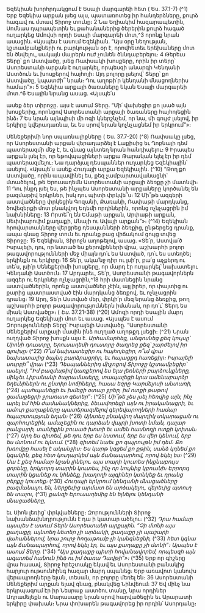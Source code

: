 
Եզեկիան խորհրդակցում է Եսայի մարգարեի հետ
( Ես. 37.1-7)
(^1) Երբ Եզեկիա արքան լսեց այս, պատառոտեց իր հանդերձները, քուրձ հագավ ու մտավ Տիրոջ տունը։ 2 Նա Եղիակիմ
հազարապետին, Սոմնաս դպրապետին եւ քահանաներից ծերերին քուրձ հագած ուղարկեց Ամովսի որդի Եսայի
մարգարեի մոտ,^3 որոնք նրան ասացին. «Այսպես է ասում Եզեկիան. “Այս օրը նեղության, կշտամբանքների ու
բարկության օր է, որովհետեւ երեխաները մոտ են ծնվելու, սակայն մայրերն ուժ չունեն ծննդաբերելու։ 4 Թերեւս Տերը՝
քո Աստվածը, լսեց Ռափսակի խոսքերը, որին իր տերը՝ Ասորեստանի արքան է ուղարկել, որպեսզի անարգի Կենդանի
Աստծուն եւ խոսքերով հայհոյի։ Այդ բոլորը լսելով՝ Տերը՝ քո Աստվածը, կպատժի՞ նրան։ Դու աղոթի՛ր կենդանի
մնացողներիս համար”»։ 5 Եզեկիա արքայի ծառաները եկան Եսայի մարգարեի մոտ.^6 Եսային նրանց ասաց. «Այսպե՛ս


ասեք ձեր տիրոջը. այս է ասում Տերը. “Մի՛ վախեցիր քո լսած այն խոսքերից, որոնցով Ասորեստանի արքայի ծառաները
հայհոյեցին ինձ։ 7 Ես նրան այնպիսի մի ոգի կներշնչեմ, որ նա, մի գույժ լսելով, իր երկիրը կվերադառնա, եւ ես սրով նրան
կոչնչացնեմ իր երկրում”»։

Սենեքերիմի նոր սպառնալիքները
( Ես. 37.7-20)
(^8) Ռափսակը լսեց, որ Ասորեստանի արքան վերադարձել է Լաքիսից եւ Ղոբնայի դեմ պատերազմի մեջ է, եւ գնաց
այնտեղ նրան հանդիպելու։ 9 Իրապես արքան լսել էր, որ եթովպացիների արքա Թարական ելել էր իր դեմ
պատերազմելու։ Նա դարձյալ դեսպաններ ուղարկեց Եզեկիային՝ ասելով. «Այսպե՛ս ասեք Հուդայի արքա Եզեկիային.
(^10) “Թող քո Աստվածը, որին ապավինել ես, քեզ չամբարտավանացնի՝ մտածելով, թե Երուսաղեմն Ասորեստանի արքայի
ձեռքը չի մատնվի։ 11 Դու ինքդ լսել ես, թե ինչպես Ասորեստանի արքաները կործանել են բազմաթիվ երկրներ, իսկ դու
պիտի փրկվե՞ս։ 12 Մի՞թե ազգերի աստվածները փրկեցին Գոզանի, Քառանի, Ռափաթի մարդկանց, ծովեզերքի մոտ
բնակվող Եդեմի որդիներին, որոնց ոչնչացրին իմ նախնիները։ 13 Որտե՞ղ են Եմաթի արքան, Արփաթի արքան,
Սեփփարուիմ քաղաքի, Անայի ու Ավայի արքան”»։
(^14) Եզեկիան հրովարտակները վերցրեց դեսպանների ձեռքից, ընթերցեց դրանք, ապա գնաց Տիրոջ տուն եւ դրանք
բաց վիճակում ցույց տվեց Տիրոջը։ 15 Եզեկիան, Տիրոջն աղոթելով, ասաց. «Տե՛ր, Աստվա՛ծ Իսրայելի, դու, որ նստած ես
քերովբեների վրա, աշխարհի բոլոր թագավորությունների մեջ միայն դո՛ւ ես Աստված, դո՛ւ ես ստեղծել երկինքն ու
երկիրը։ 16 Տե՛ր, ակա՛նջ դիր ու լսի՛ր, բա՛ց աչքերդ ու տե՛ս, լսի՛ր Սենեքերիմի խոսքերը, որ մարդ էր ուղարկել՝ նախատելու
Կենդանի Աստծուն։ 17 Արդարեւ, Տե՛ր, Ասորեստանի թագավորներն ազգեր ու երկրներ ոչնչացրին,^18 հրի մատնեցին
նրանց աստվածներին, որոնք աստվածներ չէին, այլ իրեր, որ փայտից ու քարից պատրաստված էին մարդկանց ձեռքով,
եւ ոչնչացրին դրանց։ 19 Արդ, Տե՛ր Աստված մեր, փրկի՛ր մեզ նրանց ձեռքից, թող աշխարհի բոլոր թագավորություններն
իմանան, որ դո՛ւ՝ Տերդ ես միակ Աստվածը»։
( _Ես_. 37.21-38)
(^20) Ամոզի որդի Եսային մարդ ուղարկեց Եզեկիայի մոտ եւ ասաց. «Այսպես է ասում Զորությունների Տերը՝ Իսրայելի
Աստվածը. “Ասորեստանի Սենեքերիմ արքայի մասին ինձ ուղղած աղոթքդ լսեցի։
(^21) Նրան ուղղված Տիրոջ խոսքն այս է.
_Արհամարհեց, անգոսնեց քեզ կույսը՝ Սիոնի դուստրը,
Երուսաղեմի դուստրը ծաղրեց քեզ՝ շարժելով իր գլուխը։_
(^22) _Ո՞ւմ նախատեցիր ու հայհոյեցիր,
ո՞ւմ վրա նախատալից ձայնդ բարձրացրիր,
եւ հայացքդ հառեցիր։ Իսրայելի սուրբի՞ վրա։_
(^23) _Դեսպաններիդ միջոցով Տիրոջը կշտամբեցիր՝ ասելով.
“Իմ բազմաթիվ կառքերով ես ելա լեռների բարձունքները,
մինչեւ Լիբանանի ծայրամասերը,
տապալեցի նրա ամենաբարձր եղեւնիներն ու ընտիր նոճիները,
հասա եզրը Կարմելոսի անտառի,_
(^24) _պահպանեցի եւ խմեցի օտար ջրեր,
իմ ոտքի թաթով ցամաքեցրի ջրառատ գետեր”։_
(^25) _Մի՞թե չես լսել հեռվից այն, ինչ արել եմ հին ժամանակներից,
ձեւավորեցի այն ու իրականացրի,
եւ ամուր քաղաքները պատերազմելով
գերեվարողների համար հպարտություն եղան։_
(^26) _Այնտեղ բնակվող մարդիկ տկարացան ու զարհուրեցին,
ամաչեցին ու դարձան վայրի խոտի նման,
դալար բանջարի, տանիքին բուսած խոտի
եւ ամեն հասնողի ոտքի կոխան։_
(^27) _Արդ ես գիտեմ, թե դու երբ ես նստում,
երբ ես վեր կենում,
երբ ես մտնում ու ելնում._
(^28) _գիտեմ նաեւ քո զայրույթն իմ դեմ։
Քո խռովքը հասել է ականջիս։
Ես կարթ կգցեմ քո քթին,
սանձ կդնեմ քո կզակին,
քեզ հետ կուղարկեմ այն ճանապարհով, որով եկել ես։_
(^29) _Սա է քեզ համար նշան լինելու.
այս տարի կուտես ինքնաբույս ցորենը,
երկրորդ տարին կուտես, ինչ որ նույնից կբուսնի։
Երրորդ տարին կցանեք ու կհնձեք,
խաղողի այգիներ կտնկեք
եւ դրանց բերքը կուտեք։_
(^30) _Հուդայի երկրում կենդանի մնացածները բազմանալու են,
ներքեւից արմատ են արձակելու,
վերեւից պտուղ են տալու,_
(^31) _քանզի Երուսաղեմից են ելնելու կենդանի մնացածները,_


եւ Սիոն լեռից՝ փրկվածները։
Զորությունների Տիրոջ նախանձախնդրությունն է դա ի կատար ածելու։
(^32) _Դրա համար այսպես է ասում Տերն Ասորեստանի արքային.
“Չի մտնի այս քաղաքը,
այնտեղ նետեր չի արձակի,
քաղաքը չի պաշարի վահաններով,
նրա շուրջ հողաթումբ չի կանգնեցնի,_
(^33) _հետ կգնա այն ճանապարհով, որով եկել էր,
եւ այս քաղաքը չի մտնի”։
Այսպես է ասում Տերը._
(^34) _“Այս քաղաքը պիտի հովանավորեմ,
որպեսզի այն ազատեմ հանուն ինձ ու իմ ծառա Դավթի”»։_
(^35) Երբ որ գիշերը վրա հասավ, Տիրոջ հրեշտակը եկավ եւ Ասորեստանի բանակից հարյուր ութսունհինգ հազար մարդ
սպանեց։ Երբ առավոտ կանուխ վերապրողները ելան, տեսան, որ բոլորը մեռել են։ 36 Ասորեստանի Սենեքերիմ արքան
ելավ գնաց, բնակվեց Նինվեում։ 37 Եվ մինչ նա երկրպագում էր իր Նեսրաք աստծու տանը, նրա որդիներ Ադրամելեքն ու
Սարասարը նրան սրով հարվածեցին եւ Արարատի երկիրը փախան։ Նրա փոխարեն թագավորեց իր որդին՝ Ասորդանը։
